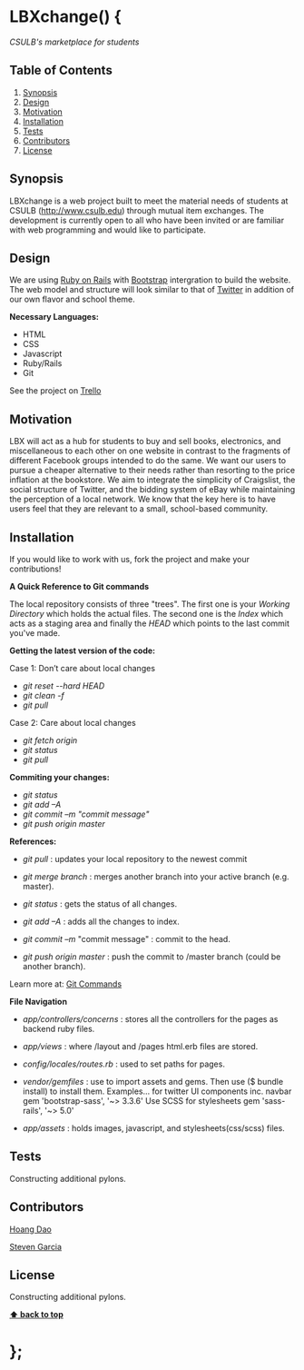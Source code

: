 # LBXchange() {

*CSULB's marketplace for students*

## Table of Contents

  1. [Synopsis](#synopsis)
  1. [Design](#design)
  1. [Motivation](#motivation)
  1. [Installation](#installation)
  1. [Tests](#tests)
  1. [Contributors](#contributors)
  1. [License](#license)

## Synopsis

LBXchange is a web project built to meet the material needs of students at CSULB (http://www.csulb.edu) through mutual item exchanges. The development is currently open to all who have been invited or are familiar with web programming and would like to participate. 

## Design

We are using [Ruby on Rails](http://rubyonrails.org/) with [Bootstrap](http://getbootstrap.com/) intergration to build the website. 
The web model and structure will look similar to that of [Twitter](https://twitter.com/?lang=en) in addition of our own flavor and school theme.

**Necessary Languages:**
- HTML
- CSS 
- Javascript
- Ruby/Rails
- Git 

See the project on [Trello](https://trello.com/b/oHUHYQME/lbx)

## Motivation

LBX will act as a hub for students to buy and sell books, electronics, and miscellaneous to each other on one website in contrast to the fragments of different Facebook groups intended to do the same. We want our users to pursue a cheaper alternative to their needs rather than resorting to the price inflation at the bookstore. We aim to integrate the simplicity of Craigslist, the social structure of Twitter, and the bidding system of eBay while maintaining the perception of a local network. We know that the key here is to have users feel that they are relevant to a small, school-based community.

## Installation

If you would like to work with us, fork the project and make your contributions!

**A Quick Reference to Git commands**

The local repository consists of three "trees". 
The first one is your *Working Directory* which holds the actual files. 
The second one is the *Index* which acts as a staging area and finally the *HEAD* which points to the last commit you've made.

**Getting the latest version of the code:**

Case 1: Don’t care about local changes

- *git reset --hard HEAD*
- *git clean -f*
- *git pull*

Case 2: Care about local changes

- *git fetch origin*
- *git status*
- *git pull*

**Commiting your changes:**

- *git status*
- *git add –A*
- *git commit –m "commit message"*
- *git push origin master*

**References:**

- *git pull* : updates your local repository to the newest commit

- *git merge branch* : merges another branch into your active branch (e.g. master).

- *git status* : gets the status of all changes.

- *git add –A* : adds all the changes to index.

- *git commit –m* "commit message" : commit to the head.

- *git push origin master* : push the commit to /master branch (could be another branch).

Learn more at: [Git Commands](http://rogerdudler.github.io/git-guide/)

**File Navigation**

- *app/controllers/concerns* : stores all the controllers for the pages as backend ruby files.

- *app/views* : where /layout and /pages html.erb files are stored.

- *config/locales/routes.rb* : used to set paths for pages.

- *vendor/gemfiles* : use to import assets and gems. Then use ($ bundle install) to install them. Examples…
  for twitter UI components inc. navbar gem 'bootstrap-sass', '~> 3.3.6'
  Use SCSS for stylesheets gem 'sass-rails', '~> 5.0'

- *app/assets* : holds images, javascript, and stylesheets(css/scss) files.

## Tests

Constructing additional pylons.

## Contributors

[Hoang Dao](https://github.com/S1v4)

[Steven Garcia](https://github.com/stevenGarciaDev)

## License

Constructing additional pylons.

**[⬆ back to top](#table-of-contents)**

# };
